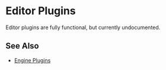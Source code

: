 # Editor Plugins

<!-- PAGE IS TODO -->

Editor plugins are fully functional, but currently undocumented.

## See Also

* [Engine Plugins](../custom-code/cpp/engine-plugins.md)

